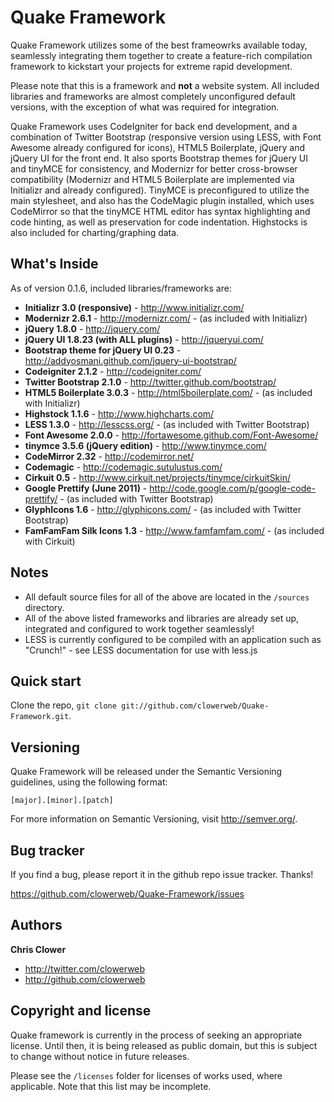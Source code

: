 Quake Framework
=================

Quake Framework utilizes some of the best frameowrks available today, seamlessly integrating them together to create a feature-rich compilation framework to kickstart your projects for extreme rapid development.

Please note that this is a framework and **not** a website system. All included libraries and frameworks are almost completely unconfigured default versions, with the exception of what was required for integration.

Quake Framework uses CodeIgniter for back end development, and a combination of Twitter Bootstrap (responsive version using LESS, with Font Awesome already configured for icons), HTML5 Boilerplate, jQuery and jQuery UI for the front end. It also sports Bootstrap themes for jQuery UI and tinyMCE for consistency, and Modernizr for better cross-browser compatibility (Modernizr and HTML5 Boilerplate are implemented via Initializr and already configured). TinyMCE is preconfigured to utilize the main stylesheet, and also has the CodeMagic plugin installed, which uses CodeMirror so that the tinyMCE HTML editor has syntax highlighting and code hinting, as well as preservation for code indentation. Highstocks is also included for charting/graphing data.



What's Inside
-------------

As of version 0.1.6, included libraries/frameworks are:

+ **Initializr 3.0 (responsive)** - http://www.initializr.com/
+ **Modernizr 2.6.1** - http://modernizr.com/ - (as included with Initializr)
+ **jQuery 1.8.0** - http://jquery.com/
+ **jQuery UI 1.8.23 (with ALL plugins)** - http://jqueryui.com/
+ **Bootstrap theme for jQuery UI 0.23** - http://addyosmani.github.com/jquery-ui-bootstrap/
+ **Codeigniter 2.1.2** - http://codeigniter.com/
+ **Twitter Bootstrap 2.1.0** - http://twitter.github.com/bootstrap/
+ **HTML5 Boilerplate 3.0.3** - http://html5boilerplate.com/ - (as included with Initializr)
+ **Highstock 1.1.6** - http://www.highcharts.com/
+ **LESS 1.3.0** - http://lesscss.org/ - (as included with Twitter Bootstrap)
+ **Font Awesome 2.0.0** - http://fortawesome.github.com/Font-Awesome/
+ **tinymce 3.5.6 (jQuery edition)** - http://www.tinymce.com/
+ **CodeMirror 2.32** - http://codemirror.net/
+ **Codemagic** - http://codemagic.sutulustus.com/
+ **Cirkuit 0.5** - http://www.cirkuit.net/projects/tinymce/cirkuitSkin/
+ **Google Prettify (June 2011)** - http://code.google.com/p/google-code-prettify/ - (as included with Twitter Bootstrap)
+ **GlyphIcons 1.6** - http://glyphicons.com/ - (as included with Twitter Bootstrap)
+ **FamFamFam Silk Icons 1.3** - http://www.famfamfam.com/ - (as included with Cirkuit)



Notes
-----

+ All default source files for all of the above are located in the `/sources` directory.
+ All of the above listed frameworks and libraries are already set up, integrated and configured to work together seamlessly!
+ LESS is currently configured to be compiled with an application such as "Crunch!" - see LESS documentation for use with less.js



Quick start
-----------

Clone the repo, `git clone git://github.com/clowerweb/Quake-Framework.git`.



Versioning
----------

Quake Framework will be released under the Semantic Versioning guidelines, using the following format:

`[major].[minor].[patch]`

For more information on Semantic Versioning, visit http://semver.org/.



Bug tracker
-----------

If you find a bug, please report it in the github repo issue tracker. Thanks!

https://github.com/clowerweb/Quake-Framework/issues



Authors
-------

**Chris Clower**

+ http://twitter.com/clowerweb
+ http://github.com/clowerweb



Copyright and license
---------------------

Quake framework is currently in the process of seeking an appropriate license. Until then, it is being released as public domain, but this is subject to change without notice in future releases.

Please see the `/licenses` folder for licenses of works used, where applicable. Note that this list may be incomplete.